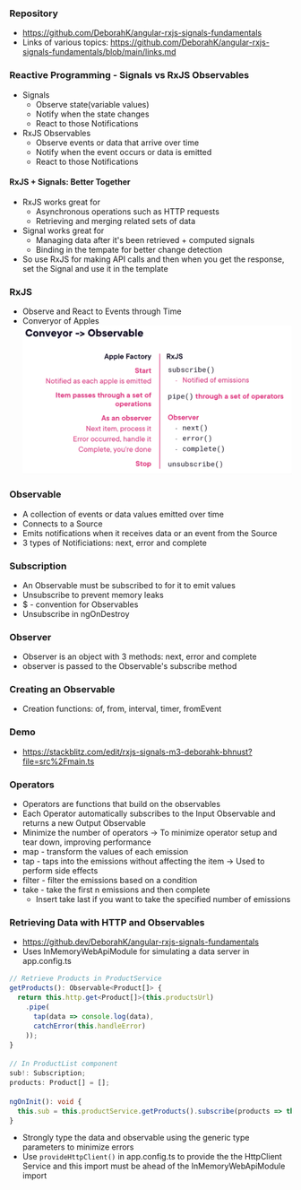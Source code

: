 ### Repository

- https://github.com/DeborahK/angular-rxjs-signals-fundamentals
- Links of various topics: https://github.com/DeborahK/angular-rxjs-signals-fundamentals/blob/main/links.md

### Reactive Programming - Signals vs RxJS Observables

- Signals
  - Observe state(variable values)
  - Notify when the state changes
  - React to those Notifications
- RxJS Observables
  - Observe events or data that arrive over time
  - Notify when the event occurs or data is emitted
  - React to those Notifications

#### RxJS + Signals: Better Together

- RxJS works great for
  - Asynchronous operations such as HTTP requests
  - Retrieving and merging related sets of data
- Signal works great for
  - Managing data after it's been retrieved + computed signals
  - Binding in the tempate for better change detection
- So use RxJS for making API calls and then when you get the response, set the Signal and use it in the template

### RxJS

- Observe and React to Events through Time
- Converyor of Apples
  ![metaphor](img/rxjsMetaphor.png)

### Observable

- A collection of events or data values emitted over time
- Connects to a Source
- Emits notifications when it receives data or an event from the Source
- 3 types of Notificiations: next, error and complete

### Subscription

- An Observable must be subscribed to for it to emit values
- Unsubscribe to prevent memory leaks
- $ - convention for Observables
- Unsubscribe in ngOnDestroy

### Observer

- Observer is an object with 3 methods: next, error and complete
- observer is passed to the Observable's subscribe method

### Creating an Observable

- Creation functions: of, from, interval, timer, fromEvent

### Demo

- https://stackblitz.com/edit/rxjs-signals-m3-deborahk-bhnust?file=src%2Fmain.ts

### Operators

- Operators are functions that build on the observables
- Each Operator automatically subscribes to the Input Observable and returns a new Output Observable
- Minimize the number of operators -> To minimize operator setup and tear down, improving performance
- map - transform the values of each emission
- tap - taps into the emissions without affecting the item -> Used to perform side effects
- filter - filter the emissions based on a condition
- take - take the first n emissions and then complete
  - Insert take last if you want to take the specified number of emissions

### Retrieving Data with HTTP and Observables

- https://github.dev/DeborahK/angular-rxjs-signals-fundamentals
- Uses InMemoryWebApiModule for simulating a data server in app.config.ts

```ts
// Retrieve Products in ProductService
getProducts(): Observable<Product[]> {
  return this.http.get<Product[]>(this.productsUrl)
    .pipe(
      tap(data => console.log(data),
      catchError(this.handleError)
    ));
}

// In ProductList component
sub!: Subscription;
products: Product[] = [];

ngOnInit(): void {
  this.sub = this.productService.getProducts().subscribe(products => this.products = products);
}
```
- Strongly type the data and observable using the generic type parameters to minimize errors
- Use `provideHttpClient()` in app.config.ts to provide the the HttpClient Service and this import must be ahead of the InMemoryWebApiModule import